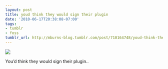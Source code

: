 ```yaml
---
layout: post
title: youd think they would sign their plugin
date: '2010-06-17T20:38:08-07:00'
tags:
- tumblr
- foss
tumblr_url: http://mburns-blog.tumblr.com/post/710164748/youd-think-they-would-sign-their-plugin
---
```

<img src="http://68.media.tumblr.com/tumblr_l46y3kGcuY1qzt3z9o1_1280.png"/>

You&rsquo;d think they would sign their plugin..

